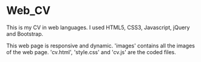 # Web_CV
This is my CV in web languages.
I used HTML5, CSS3, Javascript, jQuery and Bootstrap.

This web page is responsive and dynamic. 'images' contains all the images
of the web page. 'cv.html', 'style.css' and 'cv.js' are the coded files.
